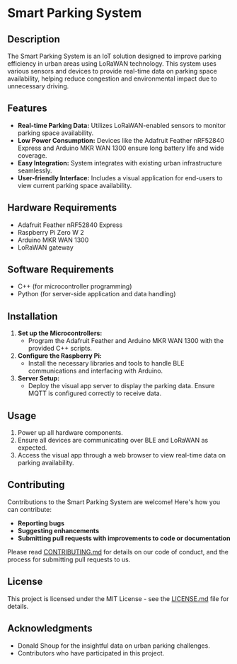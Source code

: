# Smart Parking System

## Description

The Smart Parking System is an IoT solution designed to improve parking efficiency in urban areas using LoRaWAN technology. This system uses various sensors and devices to provide real-time data on parking space availability, helping reduce congestion and environmental impact due to unnecessary driving.

## Features

- **Real-time Parking Data:** Utilizes LoRaWAN-enabled sensors to monitor parking space availability.
- **Low Power Consumption:** Devices like the Adafruit Feather nRF52840 Express and Arduino MKR WAN 1300 ensure long battery life and wide coverage.
- **Easy Integration:** System integrates with existing urban infrastructure seamlessly.
- **User-friendly Interface:** Includes a visual application for end-users to view current parking space availability.

## Hardware Requirements

- Adafruit Feather nRF52840 Express
- Raspberry Pi Zero W 2
- Arduino MKR WAN 1300
- LoRaWAN gateway

## Software Requirements

- C++ (for microcontroller programming)
- Python (for server-side application and data handling)

## Installation

1. **Set up the Microcontrollers:**
   - Program the Adafruit Feather and Arduino MKR WAN 1300 with the provided C++ scripts.
2. **Configure the Raspberry Pi:**
   - Install the necessary libraries and tools to handle BLE communications and interfacing with Arduino.
3. **Server Setup:**
   - Deploy the visual app server to display the parking data. Ensure MQTT is configured correctly to receive data.

## Usage

1. Power up all hardware components.
2. Ensure all devices are communicating over BLE and LoRaWAN as expected.
3. Access the visual app through a web browser to view real-time data on parking availability.

## Contributing

Contributions to the Smart Parking System are welcome! Here's how you can contribute:
- **Reporting bugs**
- **Suggesting enhancements**
- **Submitting pull requests with improvements to code or documentation**

Please read [CONTRIBUTING.md](https://github.com/yourusername/smart-parking-system/blob/master/CONTRIBUTING.md) for details on our code of conduct, and the process for submitting pull requests to us.

## License

This project is licensed under the MIT License - see the [LICENSE.md](https://github.com/yourusername/smart-parking-system/blob/master/LICENSE.md) file for details.

## Acknowledgments

- Donald Shoup for the insightful data on urban parking challenges.
- Contributors who have participated in this project.

